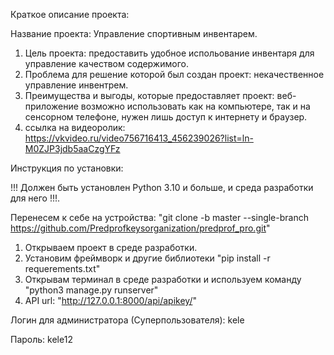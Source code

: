 Краткое описание проекта:

Название проекта: Управление спортивным инвентарем.
  1. Цель проекта: предоставить удобное испольование инвентаря для управление качеством содержимого.
  2. Проблема для решение которой был создан проект: некачественное управление инвентрем.
  3. Преимущества и выгоды, которые предоставляет проект: веб-приложение возможно использовать как на компьютере, так и на сенсорном телефоне, нужен лишь доступ к интернету и браузер.
  4. ссылка на видеоролик: https://vkvideo.ru/video756716413_456239026?list=ln-M0ZJP3jdb5aaCzgYFz

Инструкция по установки:

!!! Должен быть установлен Python 3.10 и больше, и среда разработки для него !!!.

Перенесем к себе на устройства: "git clone -b master --single-branch https://github.com/Predprofkeysorganization/predprof_pro.git"
  1. Открываем проект в среде разработки.
  2. Установим фреймворк и другие библиотеки "pip install -r requerements.txt"
  3. Открывам терминал в среде разработки и используем команду "python3 manage.py runserver"
  4. API url: "http://127.0.0.1:8000/api/apikey/"

Логин для администратора (Суперпользователя): kele

Пароль: kele12
